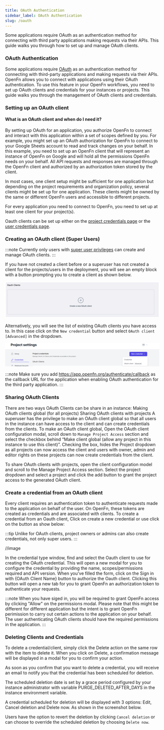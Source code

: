 ```yaml
---
title: OAuth Authentication
sidebar_label: OAuth Authentication
slug: /oauth
---
```


Some applications require OAuth as an authentication method for connecting with
third party applications making requests via their APIs. This guide walks you
through how to set up and manage OAuth clients.

### OAuth Authentication

Some applications require [OAuth](https://oauth.net/2/) as an authentication
method for connecting with third-party applications and making requests via
their APIs. OpenFn allows you to connect with applications using their OAuth
authentication. To use this feature in your OpenFn workflows, you need to set up
OAuth clients and credentials for your instances or projects. This guide walks
you through the management of OAuth clients and credentials.

### Setting up an OAuth client

#### What is an OAuth client and when do I need it?

By setting up OAuth for an application, you authorize OpenFn to connect and
interact with this application within a set of scopes defined by you. For
example, you might set up an OAuth authorization for OpenFn to connect to your
Google Sheets account to read and track changes on your behalf. In this example,
you need to set up an OpenFn client that will represent an instance of OpenFn on
Google and will hold all the permissions OpenFn needs on your behalf. All API
requests and responses are managed through the OpenFn client and authorized by
an authorization token stored by the client.

In most cases, one client setup might be sufficient for one application but
depending on the project requirements and organization policy, several clients
might be set up for one application. These clients might be owned by the same or
different OpenFn users and accessible to different projects.

For every application you need to connect to OpenFn, you need to set up at least
one client for your project(s).

Oauth clients can be set up either on the
[project credentials page](../manage-projects/manage-credentials.md) or the
[user credentials page](../manage-users/user-credentials.md).

### Creating an OAuth client (Super Users)

:::note Currently only users with
[super user privileges](https://docs.openfn.org/documentation/manage-projects/user-roles-permissions#super-user-privileges)
can create and manage OAuth clients. :::

If you have not created a client before or a superuser has not created a client
for the projects/users in the deployment, you will see an empty block with a
button prompting you to create a client as shown below.

![New client](/img/create_new_oauth_client.png)

Alternatively, you will see the list of existing OAuth clients you have access
to. In this case click on the `New credential` button and select
`OAuth client [Advanced]` in the dropdown.

![OAuth dropdown](/img/oauth_dropdown.png)

:::note Make sure you add https://app.openfn.org/authenticate/callback as the
callback URL for the application when enabling OAuth authentication for the
third party application. :::

### Sharing OAuth Clients

There are two ways OAuth Clients can be share in an instance: Making OAuth
clients global (for all projects) Sharing OAuth clients with projects A
superuser has the privilege to make an OAuth client global so that all users in
the instance can have access to the client and can create credentials from the
clients. To make an OAuth client global, Open the OAuth client configuration
modal, scroll down to `Manage Project Access` section and select the checkbox
behind “Make client global (allow any project in this instance to use this
client)”. Checking the box, hides the Project dropdown as all projects can now
access the client and users with owner, admin and editor rights on these
projects can now create credentials from the client.

To share OAuth clients with projects, open the client configuration model and
scroll to the Manage Project Access section. Select the project dropdown and
select a project and click the add button to grant the project access to the
generated OAuth client.

### Create a credential from an OAuth client

Every client requires an authentication token to authenticate requests made to
the application on behalf of the user. On OpenFn, these tokens are created as
credentials and are associated with clients. To create a credential from an
Oauth client, Click on create a new credential or use click on the button as
show below:

:::tip Unlike for OAuth clients, project owners or admins can also create
credentials, not only super users. :::

//image

In the credential type window, find and select the Oauth client to use for
creating the OAuth credential. This will open a new modal for you to configure
the credential by providing the name, scopes/permissions required and API
version. When you’ve filled the form, click on the Sign in with {OAuth Client
Name} button to authorize the Oauth client. Clicking this button will open a new
tab for you to grant OpenFn an authorization token to authenticate your
requests.

:::note When you have siged in, you will be required to grant OpenFn access by
clicking "Allow" on the permissions modal. Please note that this might be
different for different application but the intent is to grant OpenFn
perimission to carry out certain actions to the application on your behalf. The
user authenticating OAuth clients should have the required permissions in the
application. :::

### Deleting Clients and Credentials

To delete a credential/client, simply click the Delete action on the same row
with the item to delete it. When you click on Delete, a confirmation message
will be displayed in a modal for you to confirm your action.

As soon as you confirm that you want to delete a credential, you will receive an
email to notify you that the credential has been scheduled for deletion.

The scheduled deletion date is set by a grace period configured by your instance
administrator with variable PURGE_DELETED_AFTER_DAYS in the instance environment
variable.

A credential scheduled for deletion will be displayed with 3 options: Edit,
Cancel deletion and Delete now. As shown in the screenshot below.

Users have the option to revert the deletion by clicking `Cancel deletion` or
can choose to override the scheduled deletion by choosing `Delete now`.
